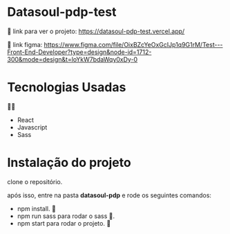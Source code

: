 # Datasoul-pdp-test
:tada: link para ver o projeto:
https://datasoul-pdp-test.vercel.app/

:art: link figma:
https://www.figma.com/file/OixBZcYeOxGcIJp1q9G1rM/Test---Front-End-Developer?type=design&node-id=1712-300&mode=design&t=loYkW7bdaWqy0xDy-0


# Tecnologias Usadas
👨‍💻 
- React
- Javascript
- Sass

# Instalação do projeto
clone o repositório.

após isso, entre na pasta **datasoul-pdp** e rode os seguintes comandos:
- npm install. :wrench:
- npm run sass para rodar o sass :art:.
- npm start para rodar o projeto. :rocket:




